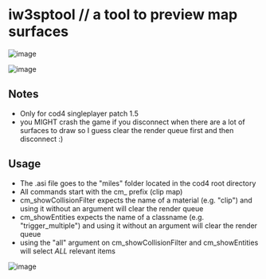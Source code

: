 # iw3sptool // a tool to preview map surfaces

![image](https://github.com/kejjjjj/iw3sptool/assets/108032666/0c3b108d-a0cf-4235-9138-0737ee0d4537)

![image](https://github.com/kejjjjj/iw3sptool/assets/108032666/d9c08f5e-47fc-4a8a-90e3-eb74a546b0f0)


## Notes
- Only for cod4 singleplayer patch 1.5
- you MIGHT crash the game if you disconnect when there are a lot of surfaces to draw so I guess clear the render queue first and then disconnect :)

## Usage
- The .asi file goes to the "miles" folder located in the cod4 root directory
- All commands start with the cm_ prefix (clip map)
- cm_showCollisionFilter expects the name of a material (e.g. "clip") and using it without an argument will clear the render queue
- cm_showEntities expects the name of a classname (e.g. "trigger_multiple") and using it without an argument will clear the render queue
- using the "all" argument on cm_showCollisionFilter and cm_showEntities will select *ALL* relevant items 

![image](https://github.com/kejjjjj/iw3sptool/assets/108032666/75698826-97fb-4777-9cd7-b3da8009faf4)
